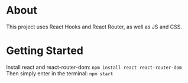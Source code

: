 # About
This project uses React Hooks and React Router, as well as JS and CSS.

# Getting Started
Install react and react-router-dom:
```npm install react react-router-dom```
Then simply enter in the terminal:
```npm start```
